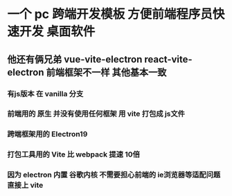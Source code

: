 # 一个 pc 跨端开发模板 方便前端程序员快速开发 桌面软件
## 他还有俩兄弟 vue-vite-electron react-vite-electron 前端框架不一样 其他基本一致
### 有js版本 在 vanilla 分支
### 前端用的 原生 并没有使用任何框架 用 vite 打包成 js文件
### 跨端框架用的 Electron19
### 打包工具用的 Vite 比 webpack 提速 10倍
### 因为 electron 内置 谷歌内核  不需要担心前端的 ie浏览器等适配问题 直接上 vite
